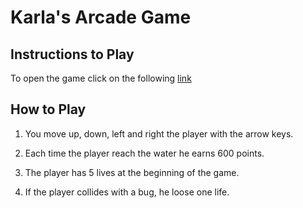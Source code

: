 Karla's Arcade Game
===========================

Instructions to Play
---------------------------

To open the game click on the following [link](http://karlaliz.github.io/)

How to Play
---------------------------
1. You move up, down, left and right the player with the arrow keys.

2. Each time the player reach the water he earns 600 points.

3. The player has 5 lives at the beginning of the game.

4. If the player collides with a bug, he loose one life.




